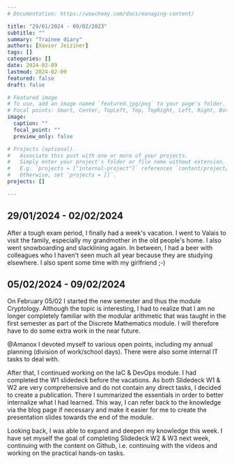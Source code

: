 ```yaml
---
# Documentation: https://wowchemy.com/docs/managing-content/

title: "29/01/2024 - 09/02/2023"
subtitle: ""
summary: "Trainee diary"
authors: [Xavier Jeiziner]
tags: []
categories: []
date: 2024-02-09
lastmod: 2024-02-09
featured: false
draft: false

# Featured image
# To use, add an image named `featured.jpg/png` to your page's folder.
# Focal points: Smart, Center, TopLeft, Top, TopRight, Left, Right, BottomLeft, Bottom, BottomRight.
image:
  caption: ""
  focal_point: ""
  preview_only: false

# Projects (optional).
#   Associate this post with one or more of your projects.
#   Simply enter your project's folder or file name without extension.
#   E.g. `projects = ["internal-project"]` references `content/project/deep-learning/index.md`.
#   Otherwise, set `projects = []`.
projects: []

---
```

## 29/01/2024 - 02/02/2024
After a tough exam period, I finally had a week's vacation. I went to Valais to visit the family, especially my grandmother in the old people's home. I also went snowboarding and slacklining again. In between, I had a beer with colleagues who I haven't seen much all year because they are studying elsewhere. I also spent some time with my girlfriend ;-)

## 05/02/2024 - 09/02/2024
On February 05/02 I started the new semester and thus the module Cryptology. Although the topic is interesting, I had to realize that I am no longer completely familiar with the modular arithmetic that was taught in the first semester as part of the Discrete Mathematics module. I will therefore have to do some extra work in the near future.

@Amanox I devoted myself to various open points, including my annual planning (division of work/school days). There were also some internal IT tasks to deal with.

After that, I continued working on the IaC & DevOps module. I had completed the W1 slidedeck before the vacations. As both Slidedeck W1 & W2 are very comprehensive and do not contain any direct tasks, I decided to create a publication. There I summarized the essentials in order to better internalize what I had learned. This way, I can refer back to the knowledge via the blog page if necessary and make it easier for me to create the presentation slides towards the end of the module.

Looking back, I was able to expand and deepen my knowledge this week. I have set myself the goal of completing Slidedeck W2 & W3 next week, continuing with the content on Github, i.e. continuing with the videos and working on the practical hands-on tasks.

</p><br>
<p></p>




